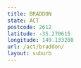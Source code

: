 ```yaml
---
title: BRADDON
state: ACT
postcode: 2612
latitude: -35.270615
longitude: 149.133208
url: /act/braddon/
layout: suburb
---
```

